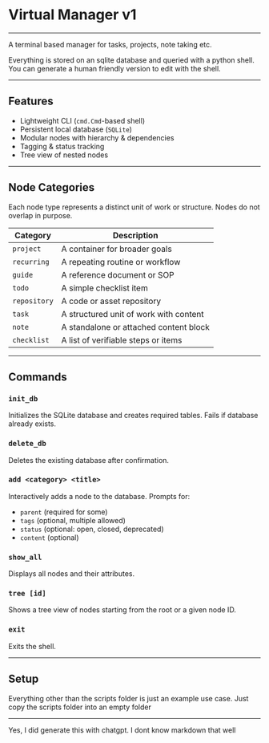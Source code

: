 
# Virtual Manager v1

---

A terminal based manager for tasks, projects, note taking etc.

Everything is stored on an sqlite database and queried with a python shell. You can generate a human friendly version to edit with the shell.

---

## Features

- Lightweight CLI (`cmd.Cmd`-based shell)
- Persistent local database (`SQLite`)
- Modular nodes with hierarchy & dependencies
- Tagging & status tracking
- Tree view of nested nodes

---

## Node Categories

Each node type represents a distinct unit of work or structure. Nodes do not overlap in purpose.

| Category     | Description                                 |
|--------------|---------------------------------------------|
| `project`    | A container for broader goals               |
| `recurring`  | A repeating routine or workflow             |
| `guide`      | A reference document or SOP                 |
| `todo`       | A simple checklist item                     |
| `repository` | A code or asset repository                  |
| `task`       | A structured unit of work with content      |
| `note`       | A standalone or attached content block      |
| `checklist`  | A list of verifiable steps or items         |

---

## Commands

### `init_db`
Initializes the SQLite database and creates required tables. Fails if database already exists.

### `delete_db`
Deletes the existing database after confirmation.

### `add <category> <title>`
Interactively adds a node to the database. Prompts for:
- `parent` (required for some)
- `tags` (optional, multiple allowed)
- `status` (optional: open, closed, deprecated)
- `content` (optional)

### `show_all`
Displays all nodes and their attributes.

### `tree [id]`
Shows a tree view of nodes starting from the root or a given node ID.

### `exit`
Exits the shell.

---

## Setup

Everything other than the scripts folder is just an example use case. 
Just copy the scripts folder into an empty folder

---

Yes, I did generate this with chatgpt. I dont know markdown that well

